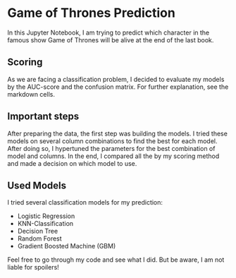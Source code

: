 # Game of Thrones Prediction

In this Jupyter Notebook, I am trying to predict which character in the famous show Game of Thrones will be alive at the end of the last book.

## Scoring
As we are facing a classification problem, I decided to evaluate my models by the AUC-score and the confusion matrix. For further explanation, see the markdown cells.

## Important steps
After preparing the data, the first step was building the models. I tried these models on several column combinations to find the best for each model. After doing so, I hypertuned the parameters for the best combination of model and columns. In the end, I compared all the by my scoring method and made a decision on which model to use.

## Used Models
I tried several classification models for my prediction:
- Logistic Regression
- KNN-Classification
- Decision Tree
- Random Forest
- Gradient Boosted Machine (GBM)

Feel free to go through my code and see what I did. But be aware, I am not liable for spoilers!






